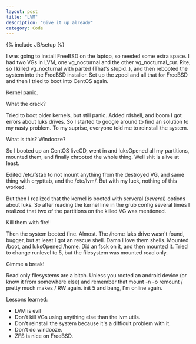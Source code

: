 ```yaml
---
layout: post
title: "LVM"
description: "Give it up already"
category: Code
---
```

{% include JB/setup %}

I was going to install FreeBSD on the laptop, so needed some extra space. I had two VGs in LVM, one vg_nocturnal and the other vg_nocturnal_cur. Rite, so I killed vg_nocturnal with parted (That's stupid..), and then rebooted the system into the FreeBSD installer. Set up the zpool and all that for FreeBSD and then I tried to boot into CentOS again.

Kernel panic.

What the crack?

Tried to boot older kernels, but still panic. Added rdshell, and boom I got errors about luks drives. So I started to google around to find an solution to my nasty problem. To my suprise, everyone told me to reinstall the system.

What is this? Windooze?

So I booted up an CentOS liveCD, went in and luksOpened all my partitions, mounted them, and finally chrooted the whole thing. Well shit is alive at least.

Edited /etc/fstab to not mount anything from the destroyed VG, and same thing with crypttab, and the /etc/lvm/. But with my luck, nothing of this worked.

But then I realized that the kernel is booted with serveral (_several_) options about luks. So after reading the kernel line in the grub config several times I realized that two of the partitions on the killed VG was mentioned.

Kill them with fire!

Then the system booted fine. Almost. The /home luks drive wasn't found, bugger, but at least I got an rescue shell. Damn I love them shells. Mounted /boot, and luksOpened /home. Did an fsck on it, and then mounted it. Tried to change runlevel to 5, but the filesystem was mounted read only.

Gimme a break!

Read only filesystems are a bitch. Unless you rooted an android device (or know it from somewhere else) and remember that mount -n -o remount / pretty much makes / RW again. init 5 and bang, I'm online again.


Lessons learned:
* LVM is evil
* Don't kill VGs using anything else than the lvm utils.
* Don't reinstall the system because it's a difficult problem with it.
* Don't do windooze.
* ZFS is nice on FreeBSD.
